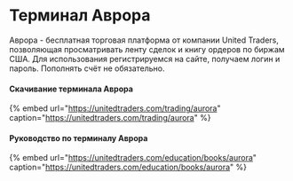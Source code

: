 # Терминал Аврора

Аврора - бесплатная торговая платформа от компании United Traders, позволяющая просматривать ленту сделок и книгу ордеров по биржам США. Для использования регистрируемся на сайте, получаем логин и пароль. Пополнять счёт не обязательно.

#### Скачивание терминала Аврора

{% embed url="https://unitedtraders.com/trading/aurora" caption="https://unitedtraders.com/trading/aurora" %}

#### Руководство по терминалу Аврора

{% embed url="https://unitedtraders.com/education/books/aurora" caption="https://unitedtraders.com/education/books/aurora" %}

